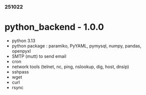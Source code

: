 ### 251022
# python_backend - 1.0.0
- python 3.13
- python package : paramiko, PyYAML, pymysql, numpy, pandas, openpyxl
- SMTP (mutt) to send email
- cron
- network tools (telnet, nc, ping, nslookup, dig, host, dnsip)
- sshpass
- wget
- curl
- rsync
